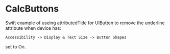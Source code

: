 # CalcButtons

Swift example of useing attributedTitle for UIButton to remove the underline attribute when device has:

    Accessibility -> Display & Text Size -> Button Shapes

set to On.
